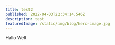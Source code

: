 ```yaml
---
title: test2
published: 2022-04-03T22:34:14.546Z
description: test
featuredImage: /static/img/blog/hero-image.jpg
---
```

Hallo Welt
